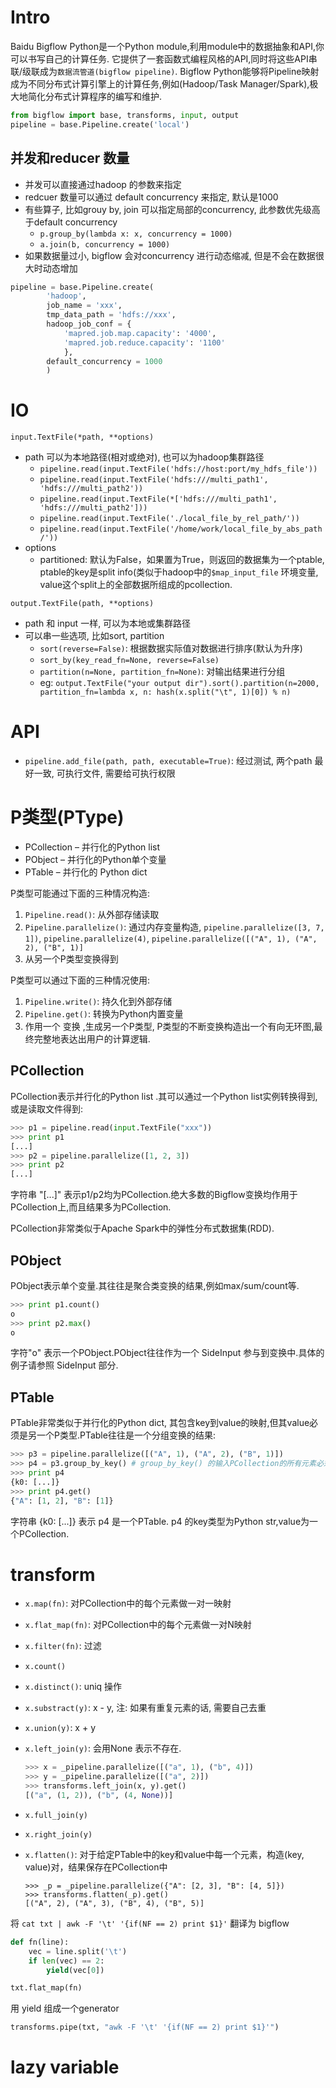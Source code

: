# Intro
Baidu Bigflow Python是一个Python module,利用module中的数据抽象和API,你可以书写自己的计算任务.
它提供了一套函数式编程风格的API,同时将这些API串联/级联成为`数据流管道(bigflow pipeline)`.
Bigflow Python能够将Pipeline映射成为不同分布式计算引擎上的计算任务,例如(Hadoop/Task Manager/Spark),极大地简化分布式计算程序的编写和维护.

```Python
from bigflow import base, transforms, input, output
pipeline = base.Pipeline.create('local')
```
## 并发和reducer 数量
- 并发可以直接通过hadoop 的参数来指定
- redcuer 数量可以通过 default concurrency 来指定, 默认是1000
- 有些算子, 比如grouy by, join 可以指定局部的concurrency, 此参数优先级高于default concurrency
	- `p.group_by(lambda x: x, concurrency = 1000)`
	- `a.join(b, concurrency = 1000)`
- 如果数据量过小, bigflow 会对concurrency 进行动态缩减, 但是不会在数据很大时动态增加

```Python
pipeline = base.Pipeline.create(
		'hadoop',
		job_name = 'xxx',
		tmp_data_path = 'hdfs://xxx',
		hadoop_job_conf = {
			'mapred.job.map.capacity': '4000',
			'mapred.job.reduce.capacity': '1100'
			},
		default_concurrency = 1000
		)
```

# IO
`input.TextFile(*path, **options)`

- path 可以为本地路径(相对或绝对), 也可以为hadoop集群路径
	- `pipeline.read(input.TextFile('hdfs://host:port/my_hdfs_file'))`
	- `pipeline.read(input.TextFile('hdfs:///multi_path1', 'hdfs:///multi_path2'))`
	- `pipeline.read(input.TextFile(*['hdfs:///multi_path1', 'hdfs:///multi_path2']))`
	- `pipeline.read(input.TextFile('./local_file_by_rel_path/'))`
	- `pipeline.read(input.TextFile('/home/work/local_file_by_abs_path/'))`
- options
	- partitioned: 默认为False，如果置为True，则返回的数据集为一个ptable, ptable的key是split info(类似于hadoop中的`$map_input_file` 环境变量, value这个split上的全部数据所组成的pcollection.

`output.TextFile(path, **options)`

- path 和 input 一样, 可以为本地或集群路径
- 可以串一些选项, 比如sort, partition
	- `sort(reverse=False)`: 根据数据实际值对数据进行排序(默认为升序)
	- `sort_by(key_read_fn=None, reverse=False)`
	- `partition(n=None, partition_fn=None)`: 对输出结果进行分组
	- eg: `output.TextFile("your output dir").sort().partition(n=2000, partition_fn=lambda x, n: hash(x.split("\t", 1)[0]) % n)`

# API
- `pipeline.add_file(path, path, executable=True)`: 经过测试, 两个path 最好一致, 可执行文件, 需要给可执行权限

# P类型(PType)
- PCollection – 并行化的Python list
- PObject – 并行化的Python单个变量
- PTable – 并行化的 Python dict

P类型可能通过下面的三种情况构造:

1. `Pipeline.read()`: 从外部存储读取
1. `Pipeline.parallelize()`: 通过内存变量构造, `pipeline.parallelize([3, 7, 1])`, `pipeline.parallelize(4)`, `pipeline.parallelize([("A", 1), ("A", 2), ("B", 1)]`
1. 从另一个P类型变换得到

P类型可以通过下面的三种情况使用:

1. `Pipeline.write()`: 持久化到外部存储
1. `Pipeline.get()`: 转换为Python内置变量
1. 作用一个 变换 ,生成另一个P类型, P类型的不断变换构造出一个有向无环图,最终完整地表达出用户的计算逻辑.

## PCollection
PCollection表示并行化的Python list .其可以通过一个Python list实例转换得到,或是读取文件得到:

```Python
>>> p1 = pipeline.read(input.TextFile("xxx"))
>>> print p1
[...]
>>> p2 = pipeline.parallelize([1, 2, 3])
>>> print p2
[...]
```
字符串 "[...]" 表示p1/p2均为PCollection.绝大多数的Bigflow变换均作用于PCollection上,而且结果多为PCollection.

PCollection非常类似于Apache Spark中的弹性分布式数据集(RDD).

## PObject
PObject表示单个变量.其往往是聚合类变换的结果,例如max/sum/count等.

```Python
>>> print p1.count()
o
>>> print p2.max()
o
```
字符"o" 表示一个PObject.PObject往往作为一个 SideInput 参与到变换中.具体的例子请参照 SideInput 部分.

## PTable
PTable非常类似于并行化的Python dict, 其包含key到value的映射,但其value必须是另一个P类型.PTable往往是一个分组变换的结果:

```Python
>>> p3 = pipeline.parallelize([("A", 1), ("A", 2), ("B", 1)])
>>> p4 = p3.group_by_key() # group_by_key() 的输入PCollection的所有元素必须是有两个元素的tuple或list.第一个元素为key,第二个元素为value.
>>> print p4
{k0: [...]}
>>> print p4.get()
{"A": [1, 2], "B": [1]}
```
字符串 {k0: [...]} 表示 p4 是一个PTable. p4 的key类型为Python str,value为一个PCollection.

# transform
- `x.map(fn)`: 对PCollection中的每个元素做一对一映射
- `x.flat_map(fn)`: 对PCollection中的每个元素做一对N映射
- `x.filter(fn)`: 过滤

- `x.count()`
- `x.distinct()`: uniq 操作

- `x.substract(y)`: x - y, 注: 如果有重复元素的话, 需要自己去重
- `x.union(y)`: x + y

- `x.left_join(y)`: 会用None 表示不存在.

	```Python
	>>> x = _pipeline.parallelize([("a", 1), ("b", 4)])
	>>> y = _pipeline.parallelize([("a", 2)])
	>>> transforms.left_join(x, y).get()
	[("a", (1, 2)), ("b", (4, None))]
	```
- `x.full_join(y)`
- `x.right_join(y)`

- `x.flatten()`: 对于给定PTable中的key和value中每一个元素，构造(key, value)对，结果保存在PCollection中

	```
	>>> _p = _pipeline.parallelize({"A": [2, 3], "B": [4, 5]})
	>>> transforms.flatten(_p).get()
	[("A", 2), ("A", 3), ("B", 4), ("B", 5)]
	```

将 `cat txt | awk -F '\t' '{if(NF == 2) print $1}'` 翻译为 bigflow

```Python
def fn(line):
	vec = line.split('\t')
	if len(vec) == 2:
		yield(vec[0])

txt.flat_map(fn)
```
用 yield 组成一个generator

```Python
transforms.pipe(txt, "awk -F '\t' '{if(NF == 2) print $1}'")
```

# lazy variable

